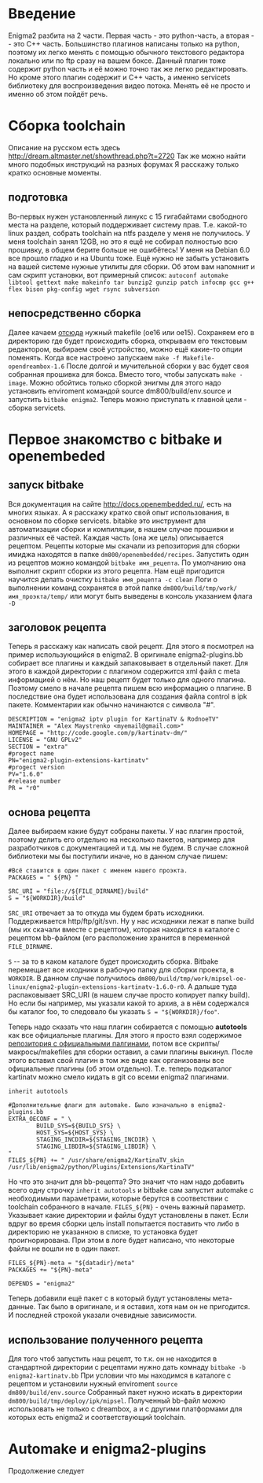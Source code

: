 # Введение #

Enigma2 разбита на 2 части. Первая часть - это python-часть, а вторая -- это C++ часть. Большинство плагинов написаны только на python, поэтому их легко менять с помощью обычного текстового редактора локально или по ftp сразу на вашем боксе.
Данный плагин тоже содержит python часть и её можно точно так же легко редактировать. Но кроме этого плагин содержит и C++ часть, а именно servicets библиотеку для воспроизведения видео потока. Менять её не просто и именно об этом пойдёт речь.

# Сборка toolchain #

Описание на русском есть здесь
http://dream.altmaster.net/showthread.php?t=2720
Так же можно найти много подобных инструкций на разных форумах
Я расскажу только кратко основные моменты.

## подготовка ##
Во-первых нужен установленный линукс с 15 гигабайтами свободного места на разделе, который поддерживает систему прав. Т.е. какой-то linux раздел, собрать toolchain на ntfs разделе у меня не получилось. У меня toolchain занял 12GB, но это я ещё не собирал полностью всю прошивку, в общем берите больше не ошибётесь! У меня на Debian 6.0 все прошло гладко и на Ubuntu тоже.
Ещё нужно не забыть установить на вашей системе нужные утилиты для сборки. Об этом вам напомнит и сам скрипт установки, вот примерный список:
`autoconf automake libtool gettext make makeinfo tar bunzip2 gunzip patch infocmp gcc g++ flex bison pkg-config wget rsync subversion`

## непосредственно сборка ##
Далее качаем [отсюда](http://git.opendreambox.org/?p=obi/makefile-opendreambox.git;a=tree) нужный makefile (oe16 или oe15). Сохраняем его в директорию где будет происходить сборка, открываем его текстовым редактором, выбираем своё устройство, можно ещё какие-то опции поменять. Когда все настроено запускаем `make -f Makefile-opendreambox-1.6` После долгой и мучительной сборки у вас будет своя собранная прошивка для бокса. Вместо того, чтобы запускать `make -image`. Можно обойтись только сборкой энигмы для этого надо установить enviroment командой source dm800/build/env.source и запустить `bitbake enigma2`. Теперь можно приступать к главной цели - сборка servicets.

# Первое знакомство с bitbake и openembeded #

## запуск bitbake ##
Вся документация на сайте http://docs.openembedded.ru/, есть на многих языках.
А я расскажу кратко свой опыт использования, в основном по сборке servicets.
bitabke это инструмент для автоматизации сборки и компиляции, в нашем случае прошивки и различных её частей. Каждая часть (она же цель) описывается рецептом. Рецепты которые мы скачали из репозитория для сборки имиджа находятся в папке `dm800/openembedded/recipes`. Запустить один из рецептов можно командой `bitbake имя_рецепта`. По умолчанию она выполнит скрипт сборки из этого рецепта. Нам ещё пригодится научится делать очистку `bitbake имя_рецепта -c clean` Логи о выполнении команд сохранятся в этой папке `dm800/build/tmp/work/имя_проэкта/temp/` или могут быть выведены в консоль указанием флага `-D`

## заголовок рецепта ##

Теперь я расскажу как написать свой рецепт. Для этого я посмотрел на пример использующийся в enigma2. В оригинале enigma2-plugins.bb собирает все плагины и каждый запаковывает в отдельный пакет. Для этого в каждой директории с плагином содержится xml файл с meta информацией о нём. Но наш рецепт будет только для одного плагина. Поэтому смело в начале рецепта пишем всю информацию о плагине. В последствие она будет использована для создания файла control в ipk пакете. Комментарии как обычно начинаются с символа "#".
```
DESCRIPTION = "enigma2 iptv plugin for KartinaTV & RodnoeTV"
MAINTAINER = "Alex Maystrenko <myemail@gmail.com>"
HOMEPAGE = "http://code.google.com/p/kartinatv-dm/"
LICENSE = "GNU GPLv2"
SECTION = "extra"
#progect name
PN="enigma2-plugin-extensions-kartinatv"
#progect version
PV="1.6.0"
#release number
PR = "r0"
```

## основа рецепта ##

Далее выбираем какие будут собраны пакеты. У нас плагин простой, поэтому делить его отдельно на несколько пакетов, например для разработчиков с документацией и т.д. мы не будем. В случае сложной библиотеки мы бы поступили иначе, но в данном случае пишем:
```
#Всё ставится в один пакет с именем нашего проэкта.
PACKAGES = " ${PN} "

SRC_URI = "file://${FILE_DIRNAME}/build"
S = "${WORKDIR}/build"
```
`SRC_URI` отвечает за то откуда мы будем брать исходники. Поддерживается http/ftp/git/svn. Ну у нас исходники лежат в папке build (мы их скачали вместе с рецептом), которая находится в каталоге с рецептом bb-файлом (его расположение хранится в переменной `FILE_DIRNAME`.

`S` -- за то в каком каталоге будет происходить сборка. Bitbake перемещает все иходники в рабочую папку для сборки проекта, в `WORKDIR`. В данном случае получилось `dm800/build/tmp/work/mipsel-oe-linux/enigma2-plugin-extensions-kartinatv-1.6.0-r0`.
А дальше туда распаковывает SRC\_URI (в нашем случае просто копирует папку build). Но если бы например, мы указали какой то архив, а в нём содержался бы каталог foo, то следовало бы указать `S = "${WORKDIR}/foo"`.

Теперь надо сказать что наш плагин собирается с помощью **autotools** как все официальные плагины. Для этого я просто взял содержимое [репозитория с официальными палгинами](https://schwerkraft.elitedvb.net/plugins/scmgit/cgi-bin/gitweb.cgi?p=enigma2-plugins/enigma2-plugins.git;a=tree), потом все скрипты/макросы/makefiles для сборки оставил, а сами плагины выкинул. После этого вставил свой плагин в том же виде как организованы все официальные плагины (об этом отдельно). Т.е. теперь подкаталог kartinatv можно смело кидать в git со всеми enigma2 плагинами.
```
inherit autotools

#Дополнительные флаги для automake. Было изначально в enigma2-plugins.bb
EXTRA_OECONF = " \
        BUILD_SYS=${BUILD_SYS} \
        HOST_SYS=${HOST_SYS} \
        STAGING_INCDIR=${STAGING_INCDIR} \
        STAGING_LIBDIR=${STAGING_LIBDIR} \
"
FILES_${PN} += " /usr/share/enigma2/KartinaTV_skin /usr/lib/enigma2/python/Plugins/Extensions/KartinaTV"
```
Но что это значит для bb-рецепта? Это значит что нам надо добавить всего одну строчку `inherit autotools` и bitbake сам запустит automake с необходимыми параметрами, которые берутся в соответствии с toolchain собранного в начале.
`FILES_${PN}` - очень важный параметр. Указывает какие директории и файлы будут установлены в пакет. Если вдруг во время сборки цель install попытается поставить что либо в директорию не указанною в списке, то установка будет проигнорирована. При этом в логе будет написано, что некоторые файлы не вошли не в один пакет.
```
FILES_${PN}-meta = "${datadir}/meta"
PACKAGES += "${PN}-meta"

DEPENDS = "enigma2"
```
Теперь добавили ещё пакет с в который будут установлены мета-данные. Так было в оригинале, и я оставил, хотя нам он не пригодится. И последней строкой указали очевидные зависимости.

## использование полученного рецепта ##

Для того чтоб запустить наш рецепт, то т.к. он не находится в стандартной директории с рецептами нужно дать комнаду
`bitbake -b enigma2-kartinatv.bb`
При условии что мы находимся в каталоге с рецептом и установили нужный enviroment
`source dm800/build/env.source`
Собранный пакет нужно искать в директории `dm800/build/tmp/deploy/ipk/mipsel`. Полученный bb-файл можно использовать не только c dreambox, а и с другими платформами для которых есть enigma2 и соответствующий toolchain.

# Automake и enigma2-plugins #

Продолжение следует